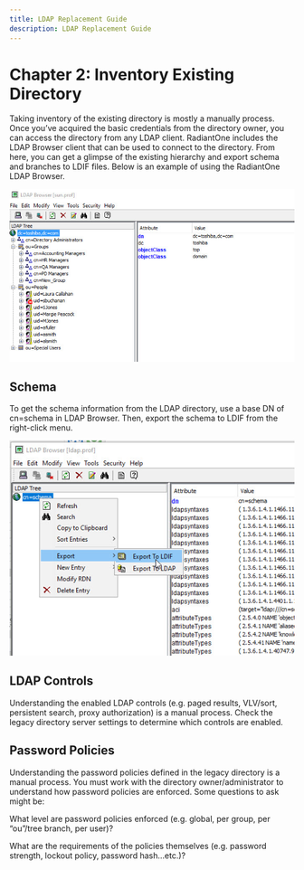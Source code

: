 ```yaml
---
title: LDAP Replacement Guide
description: LDAP Replacement Guide
---
```


# Chapter 2: Inventory Existing Directory

Taking inventory of the existing directory is mostly a manually process. Once you’ve acquired the basic credentials from the directory owner, you can access the directory from any LDAP client. RadiantOne includes the LDAP Browser client that can be used to connect to the directory. From here, you can get a glimpse of the existing hierarchy and export schema and branches to LDIF files. Below is an example of using the RadiantOne LDAP Browser.

![An image showing ](Media/Image2.1.jpg)
 
## Schema

To get the schema information from the LDAP directory, use a base DN of cn=schema in LDAP Browser. Then, export the schema to LDIF from the right-click menu.

![An image showing ](Media/Image2.2.jpg)
 
## LDAP Controls

Understanding the enabled LDAP controls (e.g. paged results, VLV/sort, persistent search, proxy authorization) is a manual process. Check the legacy directory server settings to determine which controls are enabled. 

## Password Policies

Understanding the password policies defined in the legacy directory is a manual process. You must work with the directory owner/administrator to understand how password policies are enforced. Some questions to ask might be:

What level are password policies enforced (e.g. global, per group, per “ou”/tree branch, per user)?

What are the requirements of the policies themselves (e.g. password strength, lockout policy, password hash…etc.)?
